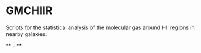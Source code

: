 # GMCHIIR

Scripts for the statistical analysis of the molecular gas around HII regions in nearby galaxies.

** - **
